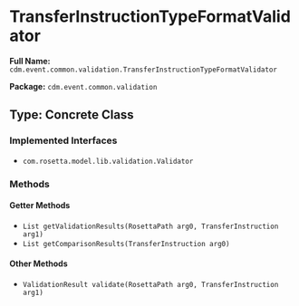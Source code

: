 # TransferInstructionTypeFormatValidator

**Full Name:** `cdm.event.common.validation.TransferInstructionTypeFormatValidator`

**Package:** `cdm.event.common.validation`

## Type: Concrete Class

### Implemented Interfaces

- `com.rosetta.model.lib.validation.Validator`

### Methods

#### Getter Methods

- `List getValidationResults(RosettaPath arg0, TransferInstruction arg1)`
- `List getComparisonResults(TransferInstruction arg0)`

#### Other Methods

- `ValidationResult validate(RosettaPath arg0, TransferInstruction arg1)`

